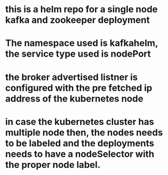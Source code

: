 # this is a helm repo for a single node kafka and zookeeper deployment
# The namespace used is kafkahelm, the service type used is nodePort
# the broker advertised listner is configured with the pre fetched ip address of the kubernetes node
# in case the kubernetes cluster has multiple node then, the nodes needs to be labeled and the deployments needs to have a nodeSelector with the proper node label.
